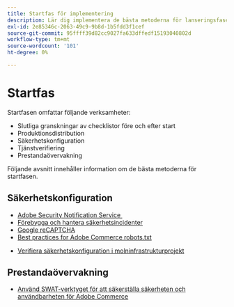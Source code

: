 ```yaml
---
title: Startfas för implementering
description: Lär dig implementera de bästa metoderna för lanseringsfasen av Adobe Commerce-projekt.
exl-id: 2e85346c-2063-49c9-9b8d-1b5fdd3f1cef
source-git-commit: 95ffff39d82cc9027fa633dffedf15193040802d
workflow-type: tm+mt
source-wordcount: '101'
ht-degree: 0%

---
```


# Startfas

Startfasen omfattar följande verksamheter:

- Slutliga granskningar av checklistor före och efter start
- Produktionsdistribution
- Säkerhetskonfiguration
- Tjänstverifiering
- Prestandaövervakning

Följande avsnitt innehåller information om de bästa metoderna för startfasen.

## Säkerhetskonfiguration

- [Adobe Security Notification Service &#x200B;](security-notification-service.md)
- [Förebygga och hantera säkerhetsincidenter](prevent-respond-security-incident.md)
- [Google reCAPTCHA](https://docs.magento.com/user-guide/stores/security-google-recaptcha.html)
- [Best practices for Adobe Commerce robots.txt &#x200B;](robots-txt.md)
<!-- - [Install the latest security patches](https://helpx.adobe.com/security/products/magento/apsb22-12.html) - CTAG deck -->
- [Verifiera säkerhetskonfiguration i molninfrastrukturprojekt](https://devdocs.magento.com/cloud/live/site-launch-checklist.html#security-configuration)

## Prestandaövervakning

- [Använd SWAT-verktyget för att säkerställa säkerheten och användbarheten för Adobe Commerce](../../../tools/site-wide-analysis-tool/intro.md#integrations-with-other-adobe-commerce-support-tools)
